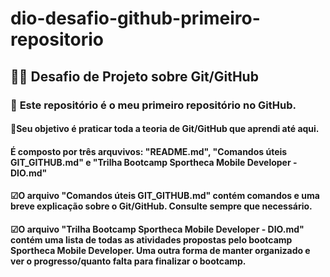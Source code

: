 # dio-desafio-github-primeiro-repositorio
## 👩‍💻 **Desafio de Projeto sobre Git/GitHub**

### 🚀 **Este repositório é o meu primeiro repositório no GitHub.**
#### 📖Seu objetivo é praticar toda a teoria de Git/GitHub que aprendi até aqui.

#### É composto por três arquvivos: "README.md", "Comandos úteis GIT_GITHUB.md" e "Trilha Bootcamp Sportheca Mobile Developer - DIO.md"

#### ☑O arquivo "Comandos úteis GIT_GITHUB.md" contém comandos e uma breve explicação sobre o Git/GitHub. Consulte sempre que necessário.
#### ☑O arquivo "Trilha Bootcamp Sportheca Mobile Developer - DIO.md" contém uma lista de todas as atividades propostas pelo bootcamp Sportheca Mobile Developer. Uma outra forma de manter organizado e ver o progresso/quanto falta para finalizar o bootcamp.
